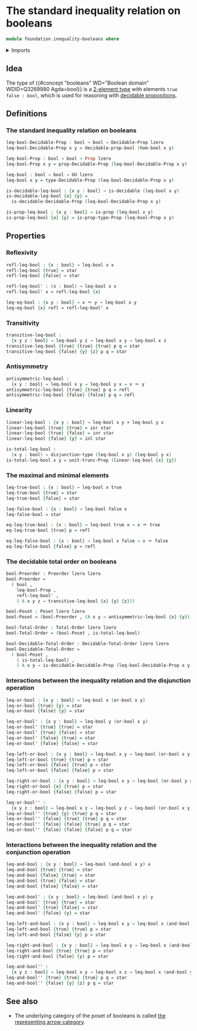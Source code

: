 # The standard inequality relation on booleans

```agda
module foundation.inequality-booleans where
```

<details><summary>Imports</summary>

```agda
open import foundation.apartness-relations
open import foundation.booleans
open import foundation.decidable-equality
open import foundation.decidable-propositions
open import foundation.decidable-types
open import foundation.dependent-pair-types
open import foundation.discrete-types
open import foundation.disjunction
open import foundation.empty-types
open import foundation.involutions
open import foundation.logical-operations-booleans
open import foundation.negated-equality
open import foundation.propositional-truncations
open import foundation.raising-universe-levels
open import foundation.tight-apartness-relations
open import foundation.unit-type
open import foundation.universe-levels

open import foundation-core.constant-maps
open import foundation-core.coproduct-types
open import foundation-core.equivalences
open import foundation-core.function-types
open import foundation-core.homotopies
open import foundation-core.identity-types
open import foundation-core.injective-maps
open import foundation-core.negation
open import foundation-core.propositions
open import foundation-core.sections
open import foundation-core.sets

open import order-theory.decidable-total-orders
open import order-theory.posets
open import order-theory.preorders
open import order-theory.total-orders

open import univalent-combinatorics.finite-types
open import univalent-combinatorics.standard-finite-types
```

</details>

## Idea

The type of {{#concept "booleans" WD="Boolean domain" WDID=Q3269980 Agda=bool}}
is a [2-element type](univalent-combinatorics.2-element-types.md) with elements
`true false : bool`, which is used for reasoning with
[decidable propositions](foundation-core.decidable-propositions.md).

## Definitions

### The standard inequality relation on booleans

```agda
leq-bool-Decidable-Prop : bool → bool → Decidable-Prop lzero
leq-bool-Decidable-Prop x y = decidable-prop-bool (hom-bool x y)

leq-bool-Prop : bool → bool → Prop lzero
leq-bool-Prop x y = prop-Decidable-Prop (leq-bool-Decidable-Prop x y)

leq-bool : bool → bool → UU lzero
leq-bool x y = type-Decidable-Prop (leq-bool-Decidable-Prop x y)

is-decidable-leq-bool : {x y : bool} → is-decidable (leq-bool x y)
is-decidable-leq-bool {x} {y} =
  is-decidable-Decidable-Prop (leq-bool-Decidable-Prop x y)

is-prop-leq-bool : {x y : bool} → is-prop (leq-bool x y)
is-prop-leq-bool {x} {y} = is-prop-type-Prop (leq-bool-Prop x y)
```

## Properties

### Reflexivity

```agda
refl-leq-bool : {x : bool} → leq-bool x x
refl-leq-bool {true} = star
refl-leq-bool {false} = star

refl-leq-bool' : (x : bool) → leq-bool x x
refl-leq-bool' x = refl-leq-bool {x}

leq-eq-bool : {x y : bool} → x ＝ y → leq-bool x y
leq-eq-bool {x} refl = refl-leq-bool' x
```

### Transitivity

```agda
transitive-leq-bool :
  {x y z : bool} → leq-bool y z → leq-bool x y → leq-bool x z
transitive-leq-bool {true} {true} {true} p q = star
transitive-leq-bool {false} {y} {z} p q = star
```

### Antisymmetry

```agda
antisymmetric-leq-bool :
  {x y : bool} → leq-bool x y → leq-bool y x → x ＝ y
antisymmetric-leq-bool {true} {true} p q = refl
antisymmetric-leq-bool {false} {false} p q = refl
```

### Linearity

```agda
linear-leq-bool : {x y : bool} → leq-bool x y + leq-bool y x
linear-leq-bool {true} {true} = inr star
linear-leq-bool {true} {false} = inr star
linear-leq-bool {false} {y} = inl star

is-total-leq-bool :
  (x y : bool) → disjunction-type (leq-bool x y) (leq-bool y x)
is-total-leq-bool x y = unit-trunc-Prop (linear-leq-bool {x} {y})
```

### The maximal and minimal elements

```agda
leq-true-bool : {x : bool} → leq-bool x true
leq-true-bool {true} = star
leq-true-bool {false} = star

leq-false-bool : {x : bool} → leq-bool false x
leq-false-bool = star

eq-leq-true-bool : {x : bool} → leq-bool true x → x ＝ true
eq-leq-true-bool {true} p = refl

eq-leq-false-bool : {x : bool} → leq-bool x false → x ＝ false
eq-leq-false-bool {false} p = refl
```

### The decidable total order on booleans

```agda
bool-Preorder : Preorder lzero lzero
bool-Preorder =
  ( bool ,
    leq-bool-Prop ,
    refl-leq-bool' ,
    ( λ x y z → transitive-leq-bool {x} {y} {z}))

bool-Poset : Poset lzero lzero
bool-Poset = (bool-Preorder , (λ x y → antisymmetric-leq-bool {x} {y}))

bool-Total-Order : Total-Order lzero lzero
bool-Total-Order = (bool-Poset , is-total-leq-bool)

bool-Decidable-Total-Order : Decidable-Total-Order lzero lzero
bool-Decidable-Total-Order =
  ( bool-Poset ,
    ( is-total-leq-bool) ,
    ( λ x y → is-decidable-Decidable-Prop (leq-bool-Decidable-Prop x y)))
```

### Interactions between the inequality relation and the disjunction operation

```agda
leq-or-bool : {x y : bool} → leq-bool x (or-bool x y)
leq-or-bool {true} {y} = star
leq-or-bool {false} {y} = star

leq-or-bool' : {x y : bool} → leq-bool y (or-bool x y)
leq-or-bool' {true} {true} = star
leq-or-bool' {true} {false} = star
leq-or-bool' {false} {true} = star
leq-or-bool' {false} {false} = star

leq-left-or-bool : {x y : bool} → leq-bool x y → leq-bool (or-bool x y) y
leq-left-or-bool {true} {true} p = star
leq-left-or-bool {false} {true} p = star
leq-left-or-bool {false} {false} p = star

leq-right-or-bool : {x y : bool} → leq-bool x y → leq-bool (or-bool y x) y
leq-right-or-bool {x} {true} p = star
leq-right-or-bool {false} {false} p = star

leq-or-bool'' :
  {x y z : bool} → leq-bool x z → leq-bool y z → leq-bool (or-bool x y) z
leq-or-bool'' {true} {y} {true} p q = star
leq-or-bool'' {false} {true} {true} p q = star
leq-or-bool'' {false} {false} {true} p q = star
leq-or-bool'' {false} {false} {false} p q = star
```

### Interactions between the inequality relation and the conjunction operation

```agda
leq-and-bool : {x y : bool} → leq-bool (and-bool x y) x
leq-and-bool {true} {true} = star
leq-and-bool {false} {true} = star
leq-and-bool {true} {false} = star
leq-and-bool {false} {false} = star

leq-and-bool' : {x y : bool} → leq-bool (and-bool x y) y
leq-and-bool' {true} {true} = star
leq-and-bool' {true} {false} = star
leq-and-bool' {false} {y} = star

leq-left-and-bool : {x y : bool} → leq-bool x y → leq-bool x (and-bool x y)
leq-left-and-bool {true} {true} p = star
leq-left-and-bool {false} {y} p = star

leq-right-and-bool : {x y : bool} → leq-bool x y → leq-bool x (and-bool y x)
leq-right-and-bool {true} {true} p = star
leq-right-and-bool {false} {y} p = star

leq-and-bool'' :
  {x y z : bool} → leq-bool x y → leq-bool x z → leq-bool x (and-bool y z)
leq-and-bool'' {true} {true} {true} p q = star
leq-and-bool'' {false} {y} {z} p q = star
```

## See also

- The underlying category of the poset of booleans is called
  [the representing arrow category](category-theory.representing-arrow-category.md).
